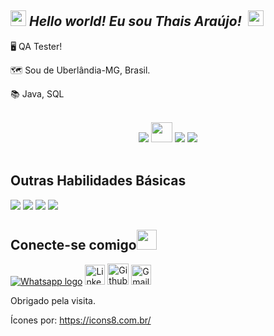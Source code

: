 ## <img src="https://github.com/TheDudeThatCode/TheDudeThatCode/blob/master/Assets/Hi.gif" width="25px"> *Hello world! Eu sou Thais Araújo!* &nbsp;<img src="https://github.com/TheDudeThatCode/TheDudeThatCode/blob/master/Assets/Earth.gif" width="25px">


🖥️ QA Tester!

🗺️ Sou de Uberlândia-MG, Brasil.

📚 Java, SQL


<br/>
<div align="center">
<img src="https://img.icons8.com/color/48/000000/java-coffee-cup-logo--v1.png"/> <img src="https://cdn.jsdelivr.net/gh/devicons/devicon/icons/selenium/selenium-original.svg" height="32px" width="34"> <img src="https://img.icons8.com/fluency/48/000000/mysql-logo.png"/> <img src="https://img.icons8.com/color/48/000000/git.png"/>
</div><br/>



 ## Outras Habilidades Básicas

<img src="https://img.icons8.com/fluency/48/000000/microsoft-excel-2019.png"/> <img src="https://img.icons8.com/color/48/000000/ms-powerpoint--v1.png"/> <img src="https://img.icons8.com/fluency/48/000000/microsoft-word-2019.png"/> <img src="https://img.icons8.com/color/48/000000/windows-10.png"/> 
 
## Conecte-se comigo<img src="https://github.com/TheDudeThatCode/TheDudeThatCode/blob/master/Assets/Handshake.gif" height="32px">

[<img src="https://img.icons8.com/office/32/000000/whatsapp--v3.png" alt="Whatsapp logo" >](https://wa.me/5534996781442?text=Hi%21+I+see+your+profile+on+github)   [<img src="https://github.com/TheDudeThatCode/TheDudeThatCode/blob/master/Assets/Linkedin.svg" alt="Linkedin Logo" width="32">](https://www.linkedin.com/in/thais-araujo-bba33590/)   [<img src="https://cdn.svgporn.com/logos/github-icon.svg" alt="Github logo" width="34">](https://github.com/thaisaaj)   [<img src="https://github.com/TheDudeThatCode/TheDudeThatCode/blob/master/Assets/Gmail.svg" alt="Gmail logo" height="32">](mailto:thaisaaj3@gmail.com)



 Obrigado pela visita.

 
 Ícones por: https://icons8.com.br/
